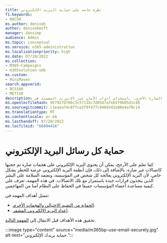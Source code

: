 ```yaml
---
title: نظرة عامة على حماية البريد الإلكتروني
f1.keywords:
- NOCSH
ms.author: deniseb
author: denisebmsft
manager: dansimp
audience: Admin
ms.topic: conceptual
ms.service: o365-administration
ms.localizationpriority: high
ms.date: 07/19/2022
ms.collection:
- M365-Campaigns
- m365solution-smb
ms.custom:
- MiniMaven
search.appverid:
- BCS160
- MET150
description: نظرة عامة حول كيفية تدريب فريقك على حماية بريدك الإلكتروني من البرامج الضارة والتصيد الاحتيالي والهجمات الإلكترونية الضارة الأخرى، باستخدام أدوات الأمان عبر الإنترنت المضمنة في Microsoft 365 Business Premium.
ms.openlocfilehash: 957927d766c3c5711bc7d8547afe65f9b05d1c40
ms.sourcegitcommit: c1eaea74c8ffce2f9f477c9469342e88e4a70c14
ms.translationtype: MT
ms.contentlocale: ar-SA
ms.lasthandoff: 07/20/2022
ms.locfileid: "66894416"
---
```

# <a name="protect-all-email"></a>حماية كل رسائل البريد الإلكتروني

كما تعلم على الأرجح، يمكن أن يحتوي البريد الإلكتروني على هجمات ضارة تم حجبها كاتصالات غير ضارة. بالإضافة إلى ذلك، فإن أنظمة البريد الإلكتروني عرضة للخطر بشكل خاص، لأن البريد الإلكتروني يعالجه كل شخص في المؤسسة، وتعتمد السلامة على البشر الذين يتخذون قرارات جيدة باستمرار مع تلك الاتصالات. في هذه المهمة، تعرف على كيفية مساعدة أعضاء المؤسسات جميعا في الحفاظ على النظام آمنا من المهاجمين.

تتمثل أهداف المهمة في:

- [الحماية من التصيد الاحتيالي والهجمات الأخرى](m365bp-avoid-phishing-and-attacks.md).
- [إعداد البريد الإلكتروني المشفر](send-encrypted-email.md).

تحقيق هذه الأهداف قبل الانتقال إلى [المهمة التالية](m365bp-collaborate-share-securely.md).

:::image type="content" source="media/m365bp-use-email-securely.jpg" alt-text="حماية بريدك الإلكتروني.":::
